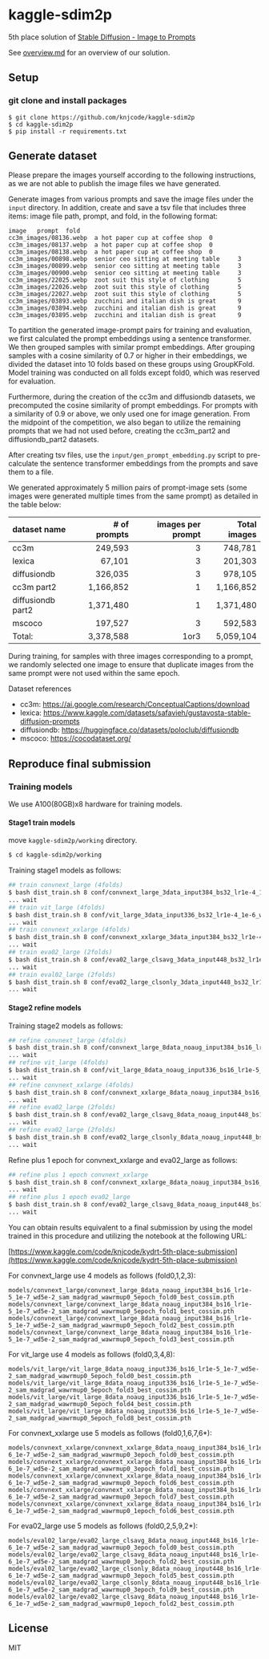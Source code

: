 # kaggle-sdim2p

5th place solution of [Stable Diffusion - Image to Prompts](https://www.kaggle.com/competitions/stable-diffusion-image-to-prompts)

See [overview.md](overview.md) for an overview of our solution.

## Setup

### git clone and install packages

```
$ git clone https://github.com/knjcode/kaggle-sdim2p
$ cd kaggle-sdim2p
$ pip install -r requirements.txt
```

## Generate dataset

Please prepare the images yourself according to the following instructions, as we are not able to publish the image files we have generated.

Generate images from various prompts and save the image files under the `input` directory. In addition, create and save a tsv file that includes three items: image file path, prompt, and fold, in the following format:

```
image   prompt  fold
cc3m_images/08136.webp  a hot paper cup at coffee shop  0
cc3m_images/08137.webp  a hot paper cup at coffee shop  0
cc3m_images/08138.webp  a hot paper cup at coffee shop  0
cc3m_images/00898.webp  senior ceo sitting at meeting table     3
cc3m_images/00899.webp  senior ceo sitting at meeting table     3
cc3m_images/00900.webp  senior ceo sitting at meeting table     3
cc3m_images/22025.webp  zoot suit this style of clothing        5
cc3m_images/22026.webp  zoot suit this style of clothing        5
cc3m_images/22027.webp  zoot suit this style of clothing        5
cc3m_images/03893.webp  zucchini and italian dish is great      9
cc3m_images/03894.webp  zucchini and italian dish is great      9
cc3m_images/03895.webp  zucchini and italian dish is great      9
```

To partition the generated image-prompt pairs for training and evaluation, we first calculated the prompt embeddings using a sentence transformer. We then grouped samples with similar prompt embeddings. After grouping samples with a cosine similarity of 0.7 or higher in their embeddings, we divided the dataset into 10 folds based on these groups using GroupKFold. Model training was conducted on all folds except fold0, which was reserved for evaluation.

Furthermore, during the creation of the cc3m and diffusiondb datasets, we precomputed the cosine similarity of prompt embeddings. For prompts with a similarity of 0.9 or above, we only used one for image generation. From the midpoint of the competition, we also began to utilize the remaining prompts that we had not used before, creating the cc3m_part2 and diffusiondb_part2 datasets.

After creating tsv files, use the `input/gen_prompt_embedding.py` script to pre-calculate the sentence transformer embeddings from the prompts and save them to a file.

We generated approximately 5 million pairs of prompt-image sets (some images were generated multiple times from the same prompt) as detailed in the table below:

|dataset name     |# of prompts|images per prompt|Total images|
|:----------------|-----------:|----------------:|-----------:|
|cc3m             |     249,593|                3|     748,781|
|lexica           |      67,101|                3|     201,303|
|diffusiondb      |     326,035|                3|     978,105|
|cc3m part2       |   1,166,852|                1|   1,166,852|
|diffusiondb part2|   1,371,480|                1|   1,371,480|
|mscoco           |     197,527|                3|     592,583|
|Total:           |   3,378,588|             1or3|   5,059,104|

During training, for samples with three images corresponding to a prompt, we randomly selected one image to ensure that duplicate images from the same prompt were not used within the same epoch.

Dataset references
- cc3m: https://ai.google.com/research/ConceptualCaptions/download
- lexica: https://www.kaggle.com/datasets/safavieh/gustavosta-stable-diffusion-prompts
- diffusiondb: https://huggingface.co/datasets/poloclub/diffusiondb
- mscoco: https://cocodataset.org/


## Reproduce final submission

### Training models

We use A100(80GB)x8 hardware for training models.

#### Stage1 train models

move `kaggle-sdim2p/working` directory.

```bash
$ cd kaggle-sdim2p/working
```

Training stage1 models as follows:

```bash
## train convnext_large (4folds)
$ bash dist_train.sh 8 conf/convnext_large_3data_input384_bs32_lr1e-4_1e-6_wd5e-2_madgrad_wawrmup3_15epoch.yaml
... wait
## train vit_large (4folds)
$ bash dist_train.sh 8 conf/vit_large_3data_input336_bs32_lr1e-4_1e-6_wd5e-2_madgrad_wawrmup3_15epoch.yaml
... wait
## train convnext_xxlarge (4folds)
$ bash dist_train.sh 8 conf/convnext_xxlarge_3data_input384_bs32_lr1e-4_1e-6_wd5e-2_madgrad_wawrmup1_10epoch.yaml
... wait
## train eva02_large (2folds)
$ bash dist_train.sh 8 conf/eva02_large_clsavg_3data_input448_bs32_lr1e-4_1e-6_wd5e-2_madgrad_wawrmup1_10epoch.yaml
... wait
## train eval02_large (2folds)
$ bash dist_train.sh 8 conf/eva02_large_clsonly_3data_input448_bs32_lr1e-4_1e-6_wd5e-2_madgrad_wawrmup1_10epoch.yaml
... wait
```

#### Stage2 refine models

Training stage2 models as follows:

```bash
## refine convnext_large (4folds)
$ bash dist_train.sh 8 conf/convnext_large_8data_noaug_input384_bs16_lr1e-5_1e-7_wd5e-2_sam_madgrad_wawrmup0_5epoch.yaml
... wait
## refine vit_large (4folds)
$ bash dist_train.sh 8 conf/vit_large_8data_noaug_input336_bs16_lr1e-5_1e-7_wd5e-2_sam_madgrad_wawrmup0_5epoch.yaml
... wait
## refine convnext_xxlarge (4folds)
$ bash dist_train.sh 8 conf/convnext_xxlarge_8data_noaug_input384_bs16_lr1e-6_1e-7_wd5e-2_sam_madgrad_wawrmup0_3epoch.yaml
... wait
## refine eva02_large (2folds)
$ bash dist_train.sh 8 conf/eva02_large_clsavg_8data_noaug_input448_bs16_lr1e-6_1e-7_wd5e-2_sam_madgrad_wawrmup0_3epoch.yaml
... wait
## refine eva02_large (2folds)
$ bash dist_train.sh 8 conf/eva02_large_clsonly_8data_noaug_input448_bs16_lr1e-6_1e-7_wd5e-2_sam_madgrad_wawrmup0_3epoch.yaml
... wait

```

Refine plus 1 epoch for convnext_xxlarge and eva02_large as follows:

```bash
## refine plus 1 epoch convnext_xxlarge
$ bash dist_train.sh 8 conf/convnext_xxlarge_8data_noaug_input384_bs16_lr1e-6_1e-7_wd5e-2_sam_madgrad_wawrmup0_1epoch_fold6.yaml
... wait
## refine plus 1 epoch eva02_large
$ bash dist_train.sh 8 conf/eva02_large_clsavg_8data_noaug_input448_bs16_lr1e-6_1e-7_wd5e-2_sam_madgrad_wawrmup0_1epoch_fold2.yaml
... wait
```

You can obtain results equivalent to a final submission by using the model trained in this procedure and utilizing the notebook at the following URL:

[https://www.kaggle.com/code/knjcode/kydrt-5th-place-submission](https://www.kaggle.com/code/knjcode/kydrt-5th-place-submission)


For convnext_large use 4 models as follows (fold0,1,2,3):
```
models/convnext_large/convnext_large_8data_noaug_input384_bs16_lr1e-5_1e-7_wd5e-2_sam_madgrad_wawrmup0_5epoch_fold0_best_cossim.pth
models/convnext_large/convnext_large_8data_noaug_input384_bs16_lr1e-5_1e-7_wd5e-2_sam_madgrad_wawrmup0_5epoch_fold1_best_cossim.pth
models/convnext_large/convnext_large_8data_noaug_input384_bs16_lr1e-5_1e-7_wd5e-2_sam_madgrad_wawrmup0_5epoch_fold2_best_cossim.pth
models/convnext_large/convnext_large_8data_noaug_input384_bs16_lr1e-5_1e-7_wd5e-2_sam_madgrad_wawrmup0_5epoch_fold3_best_cossim.pth
```

For vit_large use 4 models as follows (fold0,3,4,8):
```
models/vit_large/vit_large_8data_noaug_input336_bs16_lr1e-5_1e-7_wd5e-2_sam_madgrad_wawrmup0_5epoch_fold0_best_cossim.pth
models/vit_large/vit_large_8data_noaug_input336_bs16_lr1e-5_1e-7_wd5e-2_sam_madgrad_wawrmup0_5epoch_fold3_best_cossim.pth
models/vit_large/vit_large_8data_noaug_input336_bs16_lr1e-5_1e-7_wd5e-2_sam_madgrad_wawrmup0_5epoch_fold4_best_cossim.pth
models/vit_large/vit_large_8data_noaug_input336_bs16_lr1e-5_1e-7_wd5e-2_sam_madgrad_wawrmup0_5epoch_fold8_best_cossim.pth
```

For convnext_xxlarge use 5 models as follows (fold0,1,6,7,6*):
```
models/convnext_xxlarge/convnext_xxlarge_8data_noaug_input384_bs16_lr1e-6_1e-7_wd5e-2_sam_madgrad_wawrmup0_3epoch_fold0_best_cossim.pth
models/convnext_xxlarge/convnext_xxlarge_8data_noaug_input384_bs16_lr1e-6_1e-7_wd5e-2_sam_madgrad_wawrmup0_3epoch_fold1_best_cossim.pth
models/convnext_xxlarge/convnext_xxlarge_8data_noaug_input384_bs16_lr1e-6_1e-7_wd5e-2_sam_madgrad_wawrmup0_3epoch_fold6_best_cossim.pth
models/convnext_xxlarge/convnext_xxlarge_8data_noaug_input384_bs16_lr1e-6_1e-7_wd5e-2_sam_madgrad_wawrmup0_3epoch_fold7_best_cossim.pth
models/convnext_xxlarge/convnext_xxlarge_8data_noaug_input384_bs16_lr1e-6_1e-7_wd5e-2_sam_madgrad_wawrmup0_1epoch_fold6_best_cossim.pth
```

For eva02_large use 5 models as follows (fold0,2,5,9,2*):
```
models/eval02_large/eva02_large_clsavg_8data_noaug_input448_bs16_lr1e-6_1e-7_wd5e-2_sam_madgrad_wawrmup0_3epoch_fold0_best_cossim.pth
models/eval02_large/eva02_large_clsavg_8data_noaug_input448_bs16_lr1e-6_1e-7_wd5e-2_sam_madgrad_wawrmup0_3epoch_fold2_best_cossim.pth
models/eval02_large/eva02_large_clsonly_8data_noaug_input448_bs16_lr1e-6_1e-7_wd5e-2_sam_madgrad_wawrmup0_3epoch_fold5_best_cossim.pth
models/eval02_large/eva02_large_clsonly_8data_noaug_input448_bs16_lr1e-6_1e-7_wd5e-2_sam_madgrad_wawrmup0_3epoch_fold9_best_cossim.pth
models/eval02_large/eva02_large_clsavg_8data_noaug_input448_bs16_lr1e-6_1e-7_wd5e-2_sam_madgrad_wawrmup0_1epoch_fold2_best_cossim.pth
```


## License

MIT
